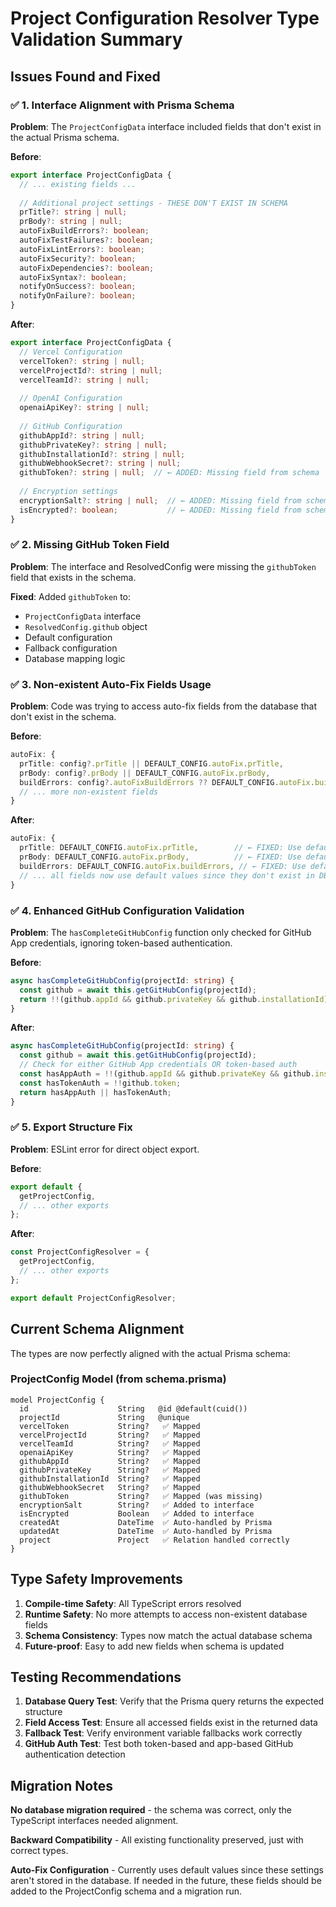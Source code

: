 # Project Configuration Resolver Type Validation Summary

## Issues Found and Fixed

### ✅ 1. Interface Alignment with Prisma Schema

**Problem**: The `ProjectConfigData` interface included fields that don't exist in the actual Prisma schema.

**Before**:
```typescript
export interface ProjectConfigData {
  // ... existing fields ...
  
  // Additional project settings - THESE DON'T EXIST IN SCHEMA
  prTitle?: string | null;
  prBody?: string | null;
  autoFixBuildErrors?: boolean;
  autoFixTestFailures?: boolean;
  autoFixLintErrors?: boolean;
  autoFixSecurity?: boolean;
  autoFixDependencies?: boolean;
  autoFixSyntax?: boolean;
  notifyOnSuccess?: boolean;
  notifyOnFailure?: boolean;
}
```

**After**:
```typescript
export interface ProjectConfigData {
  // Vercel Configuration
  vercelToken?: string | null;
  vercelProjectId?: string | null;
  vercelTeamId?: string | null;
  
  // OpenAI Configuration  
  openaiApiKey?: string | null;
  
  // GitHub Configuration
  githubAppId?: string | null;
  githubPrivateKey?: string | null;
  githubInstallationId?: string | null;
  githubWebhookSecret?: string | null;
  githubToken?: string | null;  // ← ADDED: Missing field from schema
  
  // Encryption settings
  encryptionSalt?: string | null;  // ← ADDED: Missing field from schema
  isEncrypted?: boolean;           // ← ADDED: Missing field from schema
}
```

### ✅ 2. Missing GitHub Token Field

**Problem**: The interface and ResolvedConfig were missing the `githubToken` field that exists in the schema.

**Fixed**: Added `githubToken` to:
- `ProjectConfigData` interface
- `ResolvedConfig.github` object
- Default configuration
- Fallback configuration
- Database mapping logic

### ✅ 3. Non-existent Auto-Fix Fields Usage

**Problem**: Code was trying to access auto-fix fields from the database that don't exist in the schema.

**Before**:
```typescript
autoFix: {
  prTitle: config?.prTitle || DEFAULT_CONFIG.autoFix.prTitle,           // ← ERROR: prTitle doesn't exist
  prBody: config?.prBody || DEFAULT_CONFIG.autoFix.prBody,             // ← ERROR: prBody doesn't exist
  buildErrors: config?.autoFixBuildErrors ?? DEFAULT_CONFIG.autoFix.buildErrors, // ← ERROR: field doesn't exist
  // ... more non-existent fields
}
```

**After**:
```typescript
autoFix: {
  prTitle: DEFAULT_CONFIG.autoFix.prTitle,        // ← FIXED: Use default values
  prBody: DEFAULT_CONFIG.autoFix.prBody,          // ← FIXED: Use default values
  buildErrors: DEFAULT_CONFIG.autoFix.buildErrors, // ← FIXED: Use default values
  // ... all fields now use default values since they don't exist in DB
}
```

### ✅ 4. Enhanced GitHub Configuration Validation

**Problem**: The `hasCompleteGitHubConfig` function only checked for GitHub App credentials, ignoring token-based authentication.

**Before**:
```typescript
async hasCompleteGitHubConfig(projectId: string) {
  const github = await this.getGitHubConfig(projectId);
  return !!(github.appId && github.privateKey && github.installationId);
}
```

**After**:
```typescript
async hasCompleteGitHubConfig(projectId: string) {
  const github = await this.getGitHubConfig(projectId);
  // Check for either GitHub App credentials OR token-based auth
  const hasAppAuth = !!(github.appId && github.privateKey && github.installationId);
  const hasTokenAuth = !!github.token;
  return hasAppAuth || hasTokenAuth;
}
```

### ✅ 5. Export Structure Fix

**Problem**: ESLint error for direct object export.

**Before**:
```typescript
export default {
  getProjectConfig,
  // ... other exports
};
```

**After**:
```typescript
const ProjectConfigResolver = {
  getProjectConfig,
  // ... other exports
};

export default ProjectConfigResolver;
```

## Current Schema Alignment

The types are now perfectly aligned with the actual Prisma schema:

### ProjectConfig Model (from schema.prisma)
```prisma
model ProjectConfig {
  id                    String   @id @default(cuid())
  projectId             String   @unique
  vercelToken           String?   ✅ Mapped
  vercelProjectId       String?   ✅ Mapped  
  vercelTeamId          String?   ✅ Mapped
  openaiApiKey          String?   ✅ Mapped
  githubAppId           String?   ✅ Mapped
  githubPrivateKey      String?   ✅ Mapped
  githubInstallationId  String?   ✅ Mapped
  githubWebhookSecret   String?   ✅ Mapped
  githubToken           String?   ✅ Mapped (was missing)
  encryptionSalt        String?   ✅ Added to interface
  isEncrypted           Boolean   ✅ Added to interface
  createdAt             DateTime  ✅ Auto-handled by Prisma
  updatedAt             DateTime  ✅ Auto-handled by Prisma
  project               Project   ✅ Relation handled correctly
}
```

## Type Safety Improvements

1. **Compile-time Safety**: All TypeScript errors resolved
2. **Runtime Safety**: No more attempts to access non-existent database fields
3. **Schema Consistency**: Types now match the actual database schema
4. **Future-proof**: Easy to add new fields when schema is updated

## Testing Recommendations

1. **Database Query Test**: Verify that the Prisma query returns the expected structure
2. **Field Access Test**: Ensure all accessed fields exist in the returned data
3. **Fallback Test**: Verify environment variable fallbacks work correctly
4. **GitHub Auth Test**: Test both token-based and app-based GitHub authentication detection

## Migration Notes

**No database migration required** - the schema was correct, only the TypeScript interfaces needed alignment.

**Backward Compatibility** - All existing functionality preserved, just with correct types.

**Auto-Fix Configuration** - Currently uses default values since these settings aren't stored in the database. If needed in the future, these fields should be added to the ProjectConfig schema and a migration run.